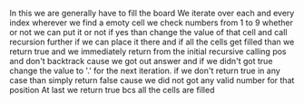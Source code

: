 In this we are generally have to fill the board
We iterate over each and every index wherever we find a emoty cell we check numbers from 1 to 9 whether or not we can put it or not if yes than change the value of that cell and call recursion further if we can place it there and if all the cells get filled than we return true and we immediately return from the initial recursive calling pos and don't backtrack cause we got out answer and if we didn't got true change the value to '.' for the next iteration. if we don't return true in any case than simply return false cause we did not got any valid number for that position
At last we return true bcs all the cells are filled